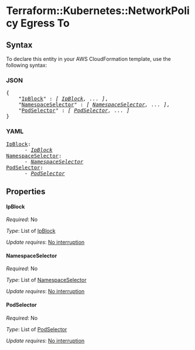 # Terraform::Kubernetes::NetworkPolicy Egress To

## Syntax

To declare this entity in your AWS CloudFormation template, use the following syntax:

### JSON

<pre>
{
    "<a href="#ipblock" title="IpBlock">IpBlock</a>" : <i>[ <a href="egress-to-ipblock.md">IpBlock</a>, ... ]</i>,
    "<a href="#namespaceselector" title="NamespaceSelector">NamespaceSelector</a>" : <i>[ <a href="egress-to-namespaceselector.md">NamespaceSelector</a>, ... ]</i>,
    "<a href="#podselector" title="PodSelector">PodSelector</a>" : <i>[ <a href="egress-to-podselector.md">PodSelector</a>, ... ]</i>
}
</pre>

### YAML

<pre>
<a href="#ipblock" title="IpBlock">IpBlock</a>: <i>
      - <a href="egress-to-ipblock.md">IpBlock</a></i>
<a href="#namespaceselector" title="NamespaceSelector">NamespaceSelector</a>: <i>
      - <a href="egress-to-namespaceselector.md">NamespaceSelector</a></i>
<a href="#podselector" title="PodSelector">PodSelector</a>: <i>
      - <a href="egress-to-podselector.md">PodSelector</a></i>
</pre>

## Properties

#### IpBlock

_Required_: No

_Type_: List of <a href="egress-to-ipblock.md">IpBlock</a>

_Update requires_: [No interruption](https://docs.aws.amazon.com/AWSCloudFormation/latest/UserGuide/using-cfn-updating-stacks-update-behaviors.html#update-no-interrupt)

#### NamespaceSelector

_Required_: No

_Type_: List of <a href="egress-to-namespaceselector.md">NamespaceSelector</a>

_Update requires_: [No interruption](https://docs.aws.amazon.com/AWSCloudFormation/latest/UserGuide/using-cfn-updating-stacks-update-behaviors.html#update-no-interrupt)

#### PodSelector

_Required_: No

_Type_: List of <a href="egress-to-podselector.md">PodSelector</a>

_Update requires_: [No interruption](https://docs.aws.amazon.com/AWSCloudFormation/latest/UserGuide/using-cfn-updating-stacks-update-behaviors.html#update-no-interrupt)

